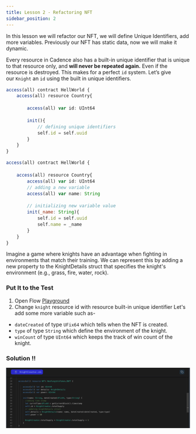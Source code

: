 ```yaml
---
title: Lesson 2 - Refactoring NFT
sidebar_position: 2
---
```


In this lesson we will refactor our NFT, we will define Unique Identifiers, add more variables. Previously our NFT has static data, now we will make it dynamic.

Every resource in Cadence also has a built-in unique identifier that is unique to that resource only, and **will never be repeated again.** Even if the resource is destroyed. This makes for a perfect `id` system. Let’s give our `Knight` an `id` using the built in unique identifiers.

```jsx
access(all) contract HellWorld {
	access(all) resource Country{

		access(all) var id: UInt64

		init(){
			// defining unique identifiers
			self.id = self.uuid
		}
	}
}
```

```jsx
access(all) contract HellWorld {

	access(all) resource Country{
		access(all) var id: UInt64
		// adding a new variable
		access(all) var name: String

		// initializing new variable value
		init(_name: String){
			self.id = self.uuid
			self.name = _name
		}
	}
}
```

Imagine a game where knights have an advantage when fighting in environments that match their training. We can represent this by adding a new property to the KnightDetails struct that specifies the knight's environment (e.g., grass, fire, water, rock).

### Put It to the Test

1. Open Flow [Playground](https://play.flow.com/)
2. Change `knight` resource id with resource built-in unique identifier
   Let's add some more variable such as-

- `dateCreated` of type `UFix64` which tells when the NFT is created.
- `type` of type `String` which define the environment of the knight.
- `winCount` of type `UInt64` which keeps the track of win count of the knight.

### Solution !!

![Alt text](image-1.png)
